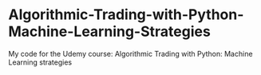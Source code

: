 # Algorithmic-Trading-with-Python-Machine-Learning-Strategies
My code for the Udemy course: Algorithmic Trading with Python: Machine Learning strategies
